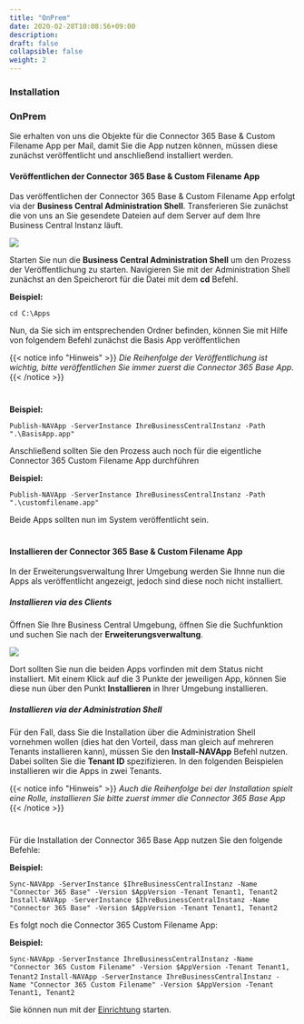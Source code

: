 ```yaml
---
title: "OnPrem"
date: 2020-02-28T10:08:56+09:00
description: 
draft: false
collapsible: false
weight: 2
---
```

### Installation

### OnPrem
Sie erhalten von uns die Objekte für die Connector 365 Base & Custom Filename App per Mail, damit Sie die App nutzen können, müssen diese zunächst veröffentlicht und anschließend installiert werden.

#### Veröffentlichen der Connector 365 Base & Custom Filename App
Das veröffentlichen der Connector 365 Base & Custom Filename App erfolgt via der **Business Central Administration Shell**. Transferieren Sie zunächst die von uns an Sie gesendete Dateien auf dem Server auf dem Ihre Business Central Instanz läuft.

![](images/apps/adminshell.PNG)

Starten Sie nun die **Business Central Administration Shell** um den Prozess der Veröffentlichung zu starten. Navigieren Sie mit der Administration Shell zunächst an den Speicherort für die Datei mit dem **cd** Befehl.

**Beispiel:**

```cd C:\Apps```

Nun, da Sie sich im entsprechenden Ordner befinden, können Sie mit Hilfe von folgendem Befehl zunächst die Basis App veröffentlichen

{{< notice info "Hinweis" >}}
 _Die Reihenfolge der Veröffentlichung ist wichtig, bitte veröffentlichen Sie immer zuerst die Connector 365 Base App._
{{< /notice >}}
#

**Beispiel:**

```Publish-NAVApp -ServerInstance IhreBusinessCentralInstanz -Path ".\BasisApp.app"```

Anschließend sollten Sie den Prozess auch noch für die eigentliche Connector 365 Custom Filename App durchführen

**Beispiel:**

```Publish-NAVApp -ServerInstance IhreBusinessCentralInstanz -Path ".\customfilename.app"```

Beide Apps sollten nun im System veröffentlicht sein.

#

#### Installieren der Connector 365 Base & Custom Filename App
In der Erweiterungsverwaltung Ihrer Umgebung werden Sie Ihnne nun die Apps als veröffentlicht angezeigt, jedoch sind diese noch nicht installiert.

##### Installieren via des Clients
Öffnen Sie Ihre Business Central Umgebung, öffnen Sie die Suchfunktion und suchen Sie nach der **Erweiterungsverwaltung**.

![](images/apps/appinstallde.PNG)

Dort sollten Sie nun die beiden Apps vorfinden mit dem Status nicht installiert. Mit einem Klick auf die 3 Punkte der jeweiligen App, können Sie diese nun über den Punkt **Installieren** in Ihrer Umgebung installieren.

##### Installieren via der Administration Shell
Für den Fall, dass Sie die Installation über die Administration Shell vornehmen wollen (dies hat den Vorteil, dass man gleich auf mehreren Tenants installieren kann), müssen Sie den **Install-NAVApp** Befehl nutzen. Dabei sollten Sie die **Tenant ID** spezifizieren. In den folgenden Beispielen installieren wir die Apps in zwei Tenants.

{{< notice info "Hinweis" >}}
 _Auch die Reihenfolge bei der Installation spielt eine Rolle, installieren Sie bitte zuerst immer die Connector 365 Base App_
{{< /notice >}}
#

Für die Installation der Connector 365 Base App nutzen Sie den folgende Befehle:

**Beispiel:**

```Sync-NAVApp -ServerInstance $IhreBusinessCentralInstanz -Name "Connector 365 Base" -Version $AppVersion -Tenant Tenant1, Tenant2```
```Install-NAVApp -ServerInstance $IhreBusinessCentralInstanz -Name "Connector 365 Base" -Version $AppVersion -Tenant Tenant1, Tenant2```

Es folgt noch die Connector 365 Custom Filename App:

**Beispiel:**

```Sync-NAVApp -ServerInstance IhreBusinessCentralInstanz -Name "Connector 365 Custom Filename" -Version $AppVersion -Tenant Tenant1, Tenant2```
```Install-NAVApp -ServerInstance IhreBusinessCentralInstanz -Name "Connector 365 Custom Filename" -Version $AppVersion -Tenant Tenant1, Tenant2```

Sie können nun mit der [Einrichtung](/de-de/apps/mail-subject-plus/first-steps/setup/) starten.



